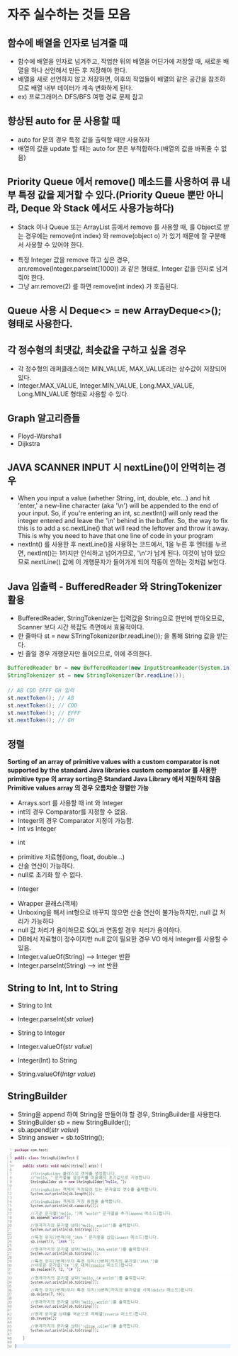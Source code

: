 # 자주 실수하는 것들 모음

## 함수에 배열을 인자로 넘겨줄 때
 - 함수에 배열을 인자로 넘겨주고, 작업한 뒤의 배열을 어딘가에 저장할 때, 새로운 배열을 하나 선언해서 만든 후 저장해야 한다.
 - 배열을 새로 선언하지 않고 저장하면, 이후의 작업들이 배열의 같은 공간을 참조하므로 배열 내부 데이터가 계속 변화하게 된다.
 - ex) 프로그래머스 DFS/BFS 여행 경로 문제 참고

## 향상된 auto for 문 사용할 때
 - auto for 문의 경우 특정 값을 출력할 때만 사용하자
 - 배열의 값을 update 할 때는 auto for 문은 부적합하다.(배열의 값을 바꿔줄 수 없음)

## Priority Queue 에서 remove() 메소드를 사용하여 큐 내부 특정 값을 제거할 수 있다.(Priority Queue 뿐만 아니라, Deque 와 Stack 에서도 사용가능하다)
 - Stack 이나 Queue 또는 ArrayList 등에서 remove 를 사용할 때, <Integer> 를 Object로 받는 경우에는 remove(int index) 와 remove(object o) 가 있기 때문에 잘 구분해서 사용할 수 있어야 한다.
  + 특정 Integer 값을 remove 하고 싶은 경우, arr.remove(Integer.parseInt(1000)) 과 같은 형태로, Integer 값을 인자로 넘겨줘야 한다.
  + 그냥 arr.remove(2) 를 하면 remove(int index) 가 호출된다.

## Queue 사용 시 Deque<> = new ArrayDeque<>(); 형태로 사용한다.

## 각 정수형의 최댓값, 최솟값을 구하고 싶을 경우
 - 각 정수형의 래퍼클래스에는 MIN_VALUE, MAX_VALUE라는 상수값이 저장되어 있다.
 - Integer.MAX_VALUE, Integer.MIN_VALUE, Long.MAX_VALUE, Long.MIN_VALUE 형태로 사용할 수 있다.

## Graph 알고리즘들
 - Floyd-Warshall
 - Dijkstra

## JAVA SCANNER INPUT 시 nextLine()이 안먹히는 경우
 - When you input a value (whether String, int, double, etc...) and hit 'enter,' a new-line character (aka '\n') will be appended to the end of your input. So, if you're entering an int, sc.nextInt() will only read the integer entered and leave the '\n' behind in the buffer. So, the way to fix this is to add a sc.nextLine() that will read the leftover and throw it away. This is why you need to have that one line of code in your program
 - nextInt() 를 사용한 후 nextLine()을 사용하는 코드에서, 1을 누른 후 엔터를 누르면, nextInt()는 1까지만 인식하고 넘어가므로, '\n'가 남게 된다. 이것이 남아 있으므로 nextLine() 값에 이 개행문자가 들어가게 되어 작동이 안하는 것처럼 보인다.

## Java 입출력 - BufferedReader 와 StringTokenizer 활용
 - BufferedReader, StringTokenizer는 입력값을 String으로 한번에 받아오므로, Scanner 보다 시간 복잡도 측면에서 효율적이다.
 - 한 줄마다 st = new STringTokenizer(br.readLine()); 을 통해 String 값을 받는다.
 - 빈 줄일 경우 개행문자만 들어오므로, 이에 주의한다.
 ```java
 BufferedReader br = new BufferedReader(new InputStreamReader(System.in));
 StringTokenizer st = new StringTokenizer(br.readLine());

 // AB CDD EFFF GH 입력
 st.nextToken(); // AB
 st.nextToken(); // CDD
 st.nextToken(); // EFFF
 st.nextToken(); // GH
 ```

## 정렬
 **Sorting of an array of primitive values with a custom comparator is not supported by the standard Java libraries**
 **custom comparator 를 사용한 primitive type 의 array sorting은 Standard Java Library 에서 지원하지 않음**
 **Primitive values array 의 경우 오름차순 정렬만 가능**
 - Arrays.sort 를 사용할 때 int 와 Integer
 - int의 경우 Comparator를 지정할 수 없음.
 - Integer의 경우 Comparator 지정이 가능함. 
 - Int vs Integer
  + int 
   - primitive 자료형(long, float, double...)
   - 산술 연산이 가능하다.
   - null로 초기화 할 수 없다.
  + Integer
   - Wrapper 클래스(객체)
   - Unboxing을 해서 int형으로 바꾸지 않으면 산술 연산이 불가능하지만, null 값 처리가 가능하다
   - null 값 처리가 용이하므로 SQL과 연동할 경우 처리가 용이하다.
   - DB에서 자료형이 정수이지만 null 값이 필요한 경우 VO 에서 Integer를 사용할 수 있음.
 - Integer.valueOf(String) --> Integer 반환
 - Integer.parseInt(String) --> int 반환

## String to Int, Int to String
 - String to Int
  + Integer.parseInt(*str value*)
 - String to Integer
  + Integer.valueOf(*str value*)
 - Integer(Int) to String
  + String.valueOf(*Intgr value*)

## StringBuilder
 - String을 append 하여 String을 만들어야 할 경우, StringBuilder를 사용한다.
 - StringBuilder sb = new StringBuilder();
 - sb.append(*str value*)
 - String answer = sb.toString();

 ![StringBuilder](./StringBuilder_01.jpg)
 ![StringBuilder2](./StringBuilder_02.jpg)